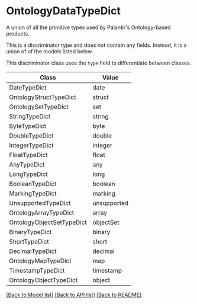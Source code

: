 # OntologyDataTypeDict

A union of all the primitive types used by Palantir's Ontology-based products.


This is a discriminator type and does not contain any fields. Instead, it is a union
of of the models listed below.

This discriminator class uses the `type` field to differentiate between classes.

| Class | Value
| ------------ | -------------
DateTypeDict | date
OntologyStructTypeDict | struct
OntologySetTypeDict | set
StringTypeDict | string
ByteTypeDict | byte
DoubleTypeDict | double
IntegerTypeDict | integer
FloatTypeDict | float
AnyTypeDict | any
LongTypeDict | long
BooleanTypeDict | boolean
MarkingTypeDict | marking
UnsupportedTypeDict | unsupported
OntologyArrayTypeDict | array
OntologyObjectSetTypeDict | objectSet
BinaryTypeDict | binary
ShortTypeDict | short
DecimalTypeDict | decimal
OntologyMapTypeDict | map
TimestampTypeDict | timestamp
OntologyObjectTypeDict | object


[[Back to Model list]](../../../../README.md#models-v1-link) [[Back to API list]](../../../../README.md#apis-v1-link) [[Back to README]](../../../../README.md)
